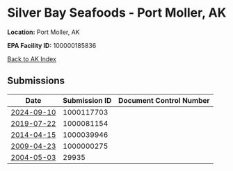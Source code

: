 # Silver Bay Seafoods - Port Moller, AK

**Location:** Port Moller, AK

**EPA Facility ID:** 100000185836

[Back to AK Index](../../index.md)

## Submissions

| Date | Submission ID | Document Control Number |
|------|--------------|-------------------------|
| [2024-09-10](submissions/1000117703.md) | 1000117703 |  |
| [2019-07-22](submissions/1000081154.md) | 1000081154 |  |
| [2014-04-15](submissions/1000039946.md) | 1000039946 |  |
| [2009-04-23](submissions/1000000275.md) | 1000000275 |  |
| [2004-05-03](submissions/29935.md) | 29935 |  |
